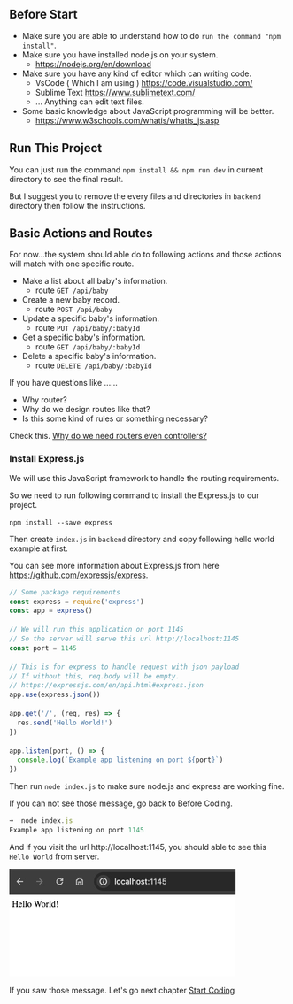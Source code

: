 ## Before Start

* Make sure you are able to understand how to do `run the command "npm install"`.
* Make sure you have installed node.js on your system.
  * https://nodejs.org/en/download
* Make sure you have any kind of editor which can writing code.
  * VsCode ( Which I am using ) https://code.visualstudio.com/ 
  * Sublime Text https://www.sublimetext.com/
  * ... Anything can edit text files.
* Some basic knowledge about JavaScript programming will be better.
  * https://www.w3schools.com/whatis/whatis_js.asp

## Run This Project

You can just run the command `npm install && npm run dev` in current directory to see the final result.

But I suggest you to remove the every files and directories in `backend` directory then follow the instructions.

## Basic Actions and Routes

For now...the system should able do to following actions and those actions will match with one specific route.

* Make a list about all baby's information.
  * route `GET /api/baby`
* Create a new baby record.
  * route `POST /api/baby`
* Update a specific baby's information.
  * route `PUT /api/baby/:babyId`
* Get a specific baby's information.
  * route `GET /api/baby/:babyId`
* Delete a specific baby's information.
  * route `DELETE /api/baby/:babyId`

If you have questions like ......

* Why router?
* Why do we design routes like that?
* Is this some kind of rules or something necessary?

Check this. [Why do we need routers even controllers?](../appendix_docs/why_do_we_need_routers_even_controllers.md)


### Install Express.js

We will use this JavaScript framework to handle the routing requirements.

So we need to run following command to install the Express.js to our project.

`npm install --save express`

Then create `index.js` in `backend` directory and copy following hello world example at first.

You can see more information about Express.js from here https://github.com/expressjs/express.

```javascript
// Some package requirements
const express = require('express')
const app = express()

// We will run this application on port 1145
// So the server will serve this url http://localhost:1145
const port = 1145

// This is for express to handle request with json payload
// If without this, req.body will be empty.
// https://expressjs.com/en/api.html#express.json
app.use(express.json())

app.get('/', (req, res) => {
  res.send('Hello World!')
})

app.listen(port, () => {
  console.log(`Example app listening on port ${port}`)
})
```

Then run `node index.js` to  make sure node.js and express are working fine.

If you can not see those message, go back to Before Coding.

```javascript
➜  node index.js
Example app listening on port 1145
```

And if you visit the url http://localhost:1145, you should able to see this `Hello World` from server.

![](https://github.com/zackexplosion/Baby-Hospital/blob/main/screenshots/000.jpg?raw=true)


If you saw those message. Let's go next chapter [Start Coding](./docs/001_start_coding.md)